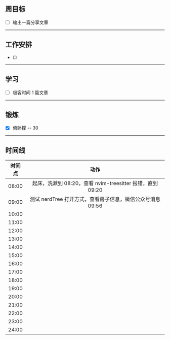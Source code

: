 ## 周目标

- [ ] 输出一篇分享文章

----

## 工作安排

- [ ] 

---

## 学习

- [ ] 极客时间 1 篇文章

-----

## 锻炼

- [x] 俯卧撑 -- 30

---

## 时间线

|时间点|动作|
|:---:|:---:|
|08:00|起床，洗漱到 08:20，查看 nvim-treesitter 报错，直到 09:20|
|09:00|测试 nerdTree 打开方式，查看房子信息，微信公众号消息 09:56|
|10:00||
|11:00||
|12:00||
|13:00||
|14:00||
|15:00||
|16:00||
|17:00||
|18:00||
|19:00||
|20:00||
|21:00||
|22:00||
|23:00||
|24:00||


